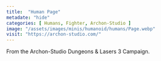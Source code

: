 ```yaml
---
title:  "Human Page"
metadate: "hide"
categories: [ Humans, Fighter, Archon-Studio ]
image: "/assets/images/minis/humanoid/humans/Page.webp"
visit: "https://archon-studio.com/"
---
```

From the Archon-Studio Dungeons & Lasers 3 Campaign.